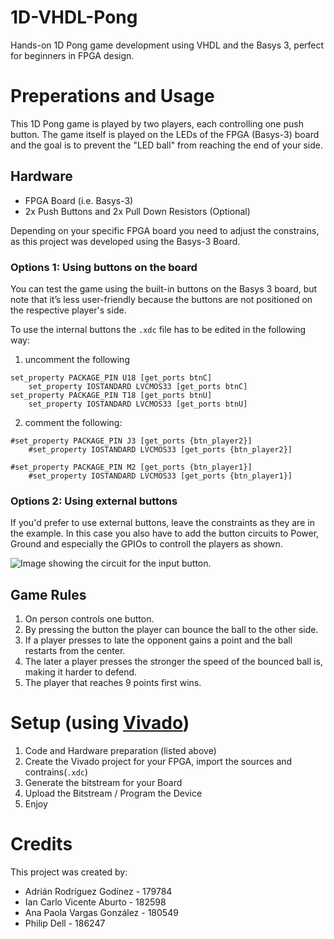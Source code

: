 # 1D-VHDL-Pong
Hands-on 1D Pong game development using VHDL and the Basys 3, perfect for beginners in FPGA design.

# Preperations and Usage 
This 1D Pong game is played by two players, each controlling one push button. The game itself is played on the LEDs of the FPGA (Basys-3) board and the goal is to prevent the "LED ball" from reaching the end of your side.

## Hardware
* FPGA Board (i.e. Basys-3)
* 2x Push Buttons and 2x Pull Down Resistors (Optional)

Depending on your specific FPGA board you need to adjust the constrains, as this project was developed using the Basys-3 Board.

### Options 1: Using buttons on the board
You can test the game using the built-in buttons on the Basys 3 board, but note that it’s less user-friendly because the buttons are not positioned on the respective player's side.  

To use the internal buttons the  `.xdc` file has to be edited in the following way:

1. uncomment the following
```
set_property PACKAGE_PIN U18 [get_ports btnC]
	set_property IOSTANDARD LVCMOS33 [get_ports btnC]
set_property PACKAGE_PIN T18 [get_ports btnU]
	set_property IOSTANDARD LVCMOS33 [get_ports btnU]	
```
2. comment the following:
```
#set_property PACKAGE_PIN J3 [get_ports {btn_player2}]
	#set_property IOSTANDARD LVCMOS33 [get_ports {btn_player2}]

#set_property PACKAGE_PIN M2 [get_ports {btn_player1}]
	#set_property IOSTANDARD LVCMOS33 [get_ports {btn_player1}]
```

### Options 2: Using external buttons

If you'd prefer to use external buttons, leave the constraints as they are in the example.
In this case you also have to add the button circuits to Power, Ground and especially the GPIOs to controll the players as shown.

![Image showing the circuit for the input button.](circuit.png)

## Game Rules
1. On person controls one button.
2. By pressing the button the player can bounce the ball to the other side.
3. If a player presses to late the opponent gains a point and the ball restarts from the center.
4. The later a player presses the stronger the speed of the bounced ball is, making it harder to defend.
5. The player that reaches 9 points first wins.

# Setup (using [Vivado](https://www.xilinx.com/support/download.html))
1. Code and Hardware preparation (listed above)
2. Create the Vivado project for your FPGA, import the sources and contrains(`.xdc`)
3. Generate the bitstream for your Board
4. Upload the Bitstream / Program the Device
5. Enjoy


# Credits
This project was created by:
* Adrián Rodríguez Godínez - 179784
* Ian Carlo Vicente Aburto - 182598
* Ana Paola Vargas González - 180549
* Philip Dell - 186247
